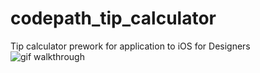 # codepath_tip_calculator
Tip calculator prework for application to iOS for Designers
![gif walkthrough](sanbei120.github.com/codepath_tip_calculator/img/test.jpg)
